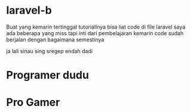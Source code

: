 # laravel-b

Buat yang kemarin tertinggal tutoriallnya bisa liat code di file laravel saya 
ada beberapa yang miss tapi inti dari pembelajaran kemarin code sudah berjalan dengan bagaimana semestinya 

ja lali sinau sing sregep endah dadi 
# Programer dudu 
# Pro Gamer
